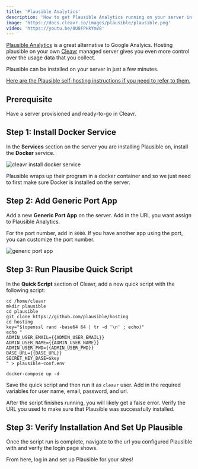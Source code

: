 ```yaml
---
title: 'Plausible Analytics'
description: 'How to get Plausible Analytics running on your server in a few minutes.'
image: 'https://docs.cleavr.io/images/plausible/plausible.png'
video: 'https://youtu.be/0U8FPHkYmV8'
---
```


<you-tube video="0U8FPHkYmV8"></you-tube>

[Plausible Analytics](https://plausible.io) is a great alternative to Google Analyics. Hosting plausible on your own [Cleavr](https://cleavr.io) managed server gives you 
even more control over the usage data that you collect. 

Plausible can be installed on your server in just a few minutes. 

[Here are the Plausible self-hosting instructions if you need to refer to them.](https://plausible.io/docs/self-hosting)

## Prerequisite

Have a server provisioned and ready-to-go in Cleavr. 

##  Step 1: Install Docker Service

In the **Services** section on the server you are installing Plausible on, install the **Docker** service. 

![cleavr install docker service](/images/plausible/cleavr-install-docker.png)

Plausible wraps up their program in a docker container and so we just need to first make sure Docker is installed on the server. 

##  Step 2: Add Generic Port App

Add a new **Generic Port App** on the server. Add in the URL you want assign to Plausible Analytics. 

For the port number, add in `8000`. If you have another app using the port, you can customize the port number. 

![generic port app](/images/plausible/cleavr-generic-port-app.png)

##  Step 3: Run Plausibe Quick Script

In the **Quick Script** section of Cleavr, add a new quick script with the following script: 

```
cd /home/cleavr
mkdir plausible
cd plausible
git clone https://github.com/plausible/hosting
cd hosting
key="$(openssl rand -base64 64 | tr -d '\n' ; echo)"
echo "
ADMIN_USER_EMAIL={{ADMIN_USER_EMAIL}}
ADMIN_USER_NAME={{ADMIN_USER_NAME}}
ADMIN_USER_PWD={{ADMIN_USER_PWD}}
BASE_URL={{BASE_URL}}
SECRET_KEY_BASE=$key
" > plausible-conf.env

docker-compose up -d
```

Save the quick script and then run it as `cleavr` user. Add in the required variables for user name, email, password, and url. 

<base-info>
After the script finishes running, you will likely get a false error. Verify the URL you used to make sure that Plausible was successfully installed. 
</base-info>

##  Step 3: Verify Installation And Set Up Plausible

Once the script run is complete, navigate to the url you configured Plausible with and verify the login page shows. 

From here, log in and set up Plausible for your sites! 
